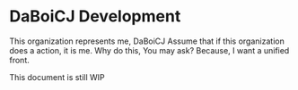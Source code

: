 # DaBoiCJ Development

This organization represents me, DaBoiCJ
Assume that if this organization does a action, it is me.
Why do this, You may ask?
Because, I want a unified front.

This document is still WIP
